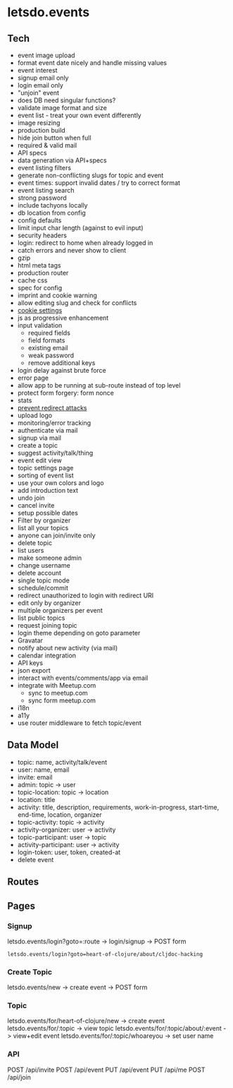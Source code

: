 # letsdo.events

## Tech

- event image upload
- format event date nicely and handle missing values
- event interest
- signup email only
- login email only
- "unjoin" event
- does DB need singular functions?
- validate image format and size
- event list - treat your own event differently
- image resizing
- production build
- hide join button when full
- required & valid mail
- API specs
- data generation via API+specs
- event listing filters
- generate non-conflicting slugs for topic and event
- event times: support invalid dates / try to correct format
- event listing search
- strong password
- include tachyons locally
- db location from config
- config defaults
- limit input char length (against to evil input)
- security headers
- login: redirect to home when already logged in
- catch errors and never show to client
- gzip
- html meta tags
- production router
- cache css
- spec for config
- imprint and cookie warning
- allow editing slug and check for conflicts
- [cookie settings](https://github.com/ring-clojure/ring/wiki/Cookies)
- js as progressive enhancement
- input validation
  - required fields
  - field formats
  - existing email
  - weak password
  - remove additional keys
- login delay against brute force
- error page
- allow app to be running at sub-route instead of top level
- protect form forgery: form nonce
- stats
- [prevent redirect attacks](https://rundis.github.io/blog/2015/buddy_auth_part2.html)
- upload logo
- monitoring/error tracking
- authenticate via mail
- signup via mail
- create a topic
- suggest activity/talk/thing
- event edit view
- topic settings page
- sorting of event list
- use your own colors and logo
- add introduction text
- undo join
- cancel invite
- setup possible dates
- Filter by organizer
- list all your topics
- anyone can join/invite only
- delete topic
- list users
- make someone admin
- change username
- delete account
- single topic mode
- schedule/commit
- redirect unauthorized to login with redirect URI
- edit only by organizer
- multiple organizers per event
- list public topics
- request joining topic
- login theme depending on goto parameter
- Gravatar
- notify about new activity (via mail)
- calendar integration
- API keys
- json export
- interact with events/comments/app via email
- integrate with Meetup.com
  - sync to meetup.com
  - sync form meetup.com
- i18n
- a11y
- use router middleware to fetch topic/event

## Data Model

- topic: name, activity/talk/event
- user: name, email
- invite: email
- admin: topic -> user
- topic-location: topic -> location
- location: title
- activity: title, description, requirements, work-in-progress, start-time, end-time, location, organizer
- topic-activity: topic -> activity
- activity-organizer: user -> activity
- topic-participant: user -> topic
- activity-participant: user -> activity
- login-token: user, token, created-at
- delete event

## Routes

## Pages

### Signup

letsdo.events/login?goto=:route -> login/signup -> POST form

    letsdo.events/login?goto=heart-of-clojure/about/cljdoc-hacking

### Create Topic

letsdo.events/new -> create event -> POST form

### Topic

letsdo.events/for/heart-of-clojure/new -> create event
letsdo.events/for/:topic -> view topic
letsdo.events/for/:topic/about/:event -> view+edit event
letsdo.events/for/:topic/whoareyou -> set user name

### API

POST /api/invite
POST /api/event
PUT /api/event
PUT /api/me
POST /api/join